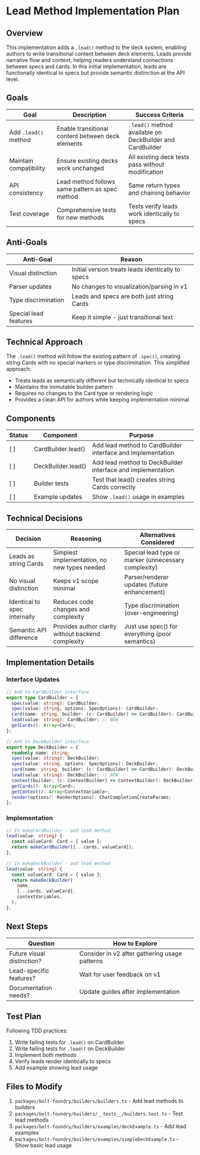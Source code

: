 # Lead Method Implementation Plan

## Overview

This implementation adds a `.lead()` method to the deck system, enabling authors
to write transitional content between deck elements. Leads provide narrative
flow and context, helping readers understand connections between specs and
cards. In this initial implementation, leads are functionally identical to specs
but provide semantic distinction at the API level.

## Goals

| Goal                   | Description                                       | Success Criteria                                          |
| ---------------------- | ------------------------------------------------- | --------------------------------------------------------- |
| Add `.lead()` method   | Enable transitional content between deck elements | `.lead()` method available on DeckBuilder and CardBuilder |
| Maintain compatibility | Ensure existing decks work unchanged              | All existing deck tests pass without modification         |
| API consistency        | Lead method follows same pattern as spec method   | Same return types and chaining behavior                   |
| Test coverage          | Comprehensive tests for new methods               | Tests verify leads work identically to specs              |

## Anti-Goals

| Anti-Goal             | Reason                                            |
| --------------------- | ------------------------------------------------- |
| Visual distinction    | Initial version treats leads identically to specs |
| Parser updates        | No changes to visualization/parsing in v1         |
| Type discrimination   | Leads and specs are both just string Cards        |
| Special lead features | Keep it simple - just transitional text           |

## Technical Approach

The `.lead()` method will follow the existing pattern of `.spec()`, creating
string Cards with no special markers or type discrimination. This simplified
approach:

- Treats leads as semantically different but technically identical to specs
- Maintains the immutable builder pattern
- Requires no changes to the Card type or rendering logic
- Provides a clean API for authors while keeping implementation minimal

## Components

| Status | Component          | Purpose                                                     |
| ------ | ------------------ | ----------------------------------------------------------- |
| [ ]    | CardBuilder.lead() | Add lead method to CardBuilder interface and implementation |
| [ ]    | DeckBuilder.lead() | Add lead method to DeckBuilder interface and implementation |
| [ ]    | Builder tests      | Test that lead() creates string Cards correctly             |
| [ ]    | Example updates    | Show `.lead()` usage in examples                            |

## Technical Decisions

| Decision                     | Reasoning                                          | Alternatives Considered                              |
| ---------------------------- | -------------------------------------------------- | ---------------------------------------------------- |
| Leads as string Cards        | Simplest implementation, no new types needed       | Special lead type or marker (unnecessary complexity) |
| No visual distinction        | Keeps v1 scope minimal                             | Parser/renderer updates (future enhancement)         |
| Identical to spec internally | Reduces code changes and complexity                | Type discrimination (over-engineering)               |
| Semantic API difference      | Provides author clarity without backend complexity | Just use spec() for everything (poor semantics)      |

## Implementation Details

### Interface Updates

```typescript
// Add to CardBuilder interface
export type CardBuilder = {
  spec(value: string): CardBuilder;
  spec(value: string, options: SpecOptions): CardBuilder;
  card(name: string, builder: (c: CardBuilder) => CardBuilder): CardBuilder;
  lead(value: string): CardBuilder; // NEW
  getCards(): Array<Card>;
};

// Add to DeckBuilder interface
export type DeckBuilder = {
  readonly name: string;
  spec(value: string): DeckBuilder;
  spec(value: string, options: SpecOptions): DeckBuilder;
  card(name: string, builder: (c: CardBuilder) => CardBuilder): DeckBuilder;
  lead(value: string): DeckBuilder; // NEW
  context(builder: (c: ContextBuilder) => ContextBuilder): DeckBuilder;
  getCards(): Array<Card>;
  getContext(): Array<ContextVariable>;
  render(options?: RenderOptions): ChatCompletionCreateParams;
};
```

### Implementation

```typescript
// In makeCardBuilder - add lead method
lead(value: string) {
  const valueCard: Card = { value };
  return makeCardBuilder([...cards, valueCard]);
},

// In makeDeckBuilder - add lead method  
lead(value: string) {
  const valueCard: Card = { value };
  return makeDeckBuilder(
    name,
    [...cards, valueCard],
    contextVariables,
  );
},
```

## Next Steps

| Question                   | How to Explore                                |
| -------------------------- | --------------------------------------------- |
| Future visual distinction? | Consider in v2 after gathering usage patterns |
| Lead-specific features?    | Wait for user feedback on v1                  |
| Documentation needs?       | Update guides after implementation            |

## Test Plan

Following TDD practices:

1. Write failing tests for `.lead()` on CardBuilder
2. Write failing tests for `.lead()` on DeckBuilder
3. Implement both methods
4. Verify leads render identically to specs
5. Add example showing lead usage

## Files to Modify

1. `packages/bolt-foundry/builders/builders.ts` - Add lead methods to builders
2. `packages/bolt-foundry/builders/__tests__/builders.test.ts` - Test lead
   methods
3. `packages/bolt-foundry/builders/examples/deckExample.ts` - Add lead examples
4. `packages/bolt-foundry/builders/examples/simpleDeckExample.ts` - Show basic
   lead usage

